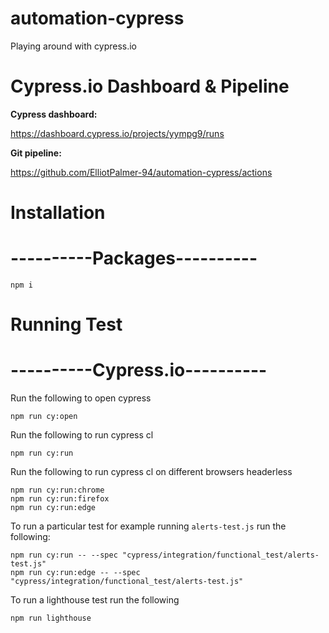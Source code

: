 # automation-cypress
Playing around with cypress.io

# Cypress.io Dashboard & Pipeline
**Cypress dashboard:**

https://dashboard.cypress.io/projects/yympg9/runs

**Git pipeline:**

https://github.com/ElliotPalmer-94/automation-cypress/actions

# Installation
# ----------Packages----------

```
npm i
```

# Running Test
# ----------Cypress.io---------- 

Run the following to open cypress
```
npm run cy:open
```
Run the following to run cypress cl
```
npm run cy:run
```

Run the following to run cypress cl on different browsers headerless
```
npm run cy:run:chrome
npm run cy:run:firefox
npm run cy:run:edge
```

To run a particular test for example running `alerts-test.js` run the following:

```
npm run cy:run -- --spec "cypress/integration/functional_test/alerts-test.js"
npm run cy:run:edge -- --spec "cypress/integration/functional_test/alerts-test.js"

```

To run a lighthouse test run the following

```
npm run lighthouse

```

